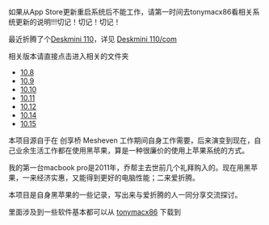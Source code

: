 
如果从App Store更新重启系统后不能工作，请第一时间去tonymacx86看相关系统更新的说明!!!切记！切记！切记！

最近折腾了个[Deskmini 110](http://www.asrock.com/nettop/intel/Deskmini%20110%20Series/index.asp#About)，详见 [Deskmini 110/com](deskmini_110_com.md)

相关版本请直接点击进入相关的文件夹

* [10.8](10.8)
* [10.9](10.9)
* [10.10](10.10)
* [10.11](10.11)
* [10.12](10.12)
* [10.14](https://github.com/mygoare/Hackintosh/issues/3)
* [10.15](https://github.com/mygoare/Hackintosh/issues/4)

本项目源自于在 创享桥 Mesheven 工作期间自身工作需要，后来演变到现在，自己业余生活工作都在使用黑苹果，算是一种很廉价的使用上苹果系统的方式。

我的第一台macbook pro是2011年，乔帮主去世前几个礼拜购入的。现在用黑苹果，一来经济实惠，又能得到更好的电脑性能；二来爱折腾。

本项目是自身黑苹果的一些记录，写出来与爱折腾的人一同分享交流探讨。


里面涉及到一些软件基本都可以从 [tonymacx86](https://www.tonymacx86.com/resources/categories/tonymacx86-downloads.3/) 下载到
